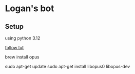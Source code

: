 # Logan's bot

## Setup

using python 3.12

[follow tut](https://realpython.com/how-to-make-a-discord-bot-python/#interacting-with-discord-apis)

brew install opus

sudo apt-get update
sudo apt-get install libopus0 libopus-dev
